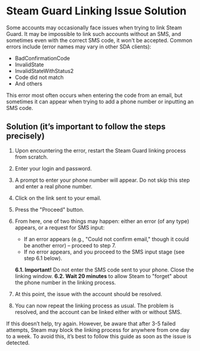 # Steam Guard Linking Issue Solution

Some accounts may occasionally face issues when trying to link Steam Guard. It may be impossible to link such accounts without an SMS, and sometimes even with the correct SMS code, it won't be accepted. Common errors include (error names may vary in other SDA clients):

- BadConfirmationCode
- InvalidState
- InvalidStateWithStatus2
- Code did not match
- And others

This error most often occurs when entering the code from an email, but sometimes it can appear when trying to add a phone number or inputting an SMS code.

## Solution (it’s important to follow the steps precisely)

 1. Upon encountering the error, restart the Steam Guard linking process from scratch.
 2. Enter your login and password.
 3. A prompt to enter your phone number will appear. Do not skip this step and enter a real phone number.
 4. Click on the link sent to your email.
 5. Press the "Proceed" button.
 6. From here, one of two things may happen: either an error (of any type) appears, or a request for SMS input:
      - If an error appears (e.g., "Could not confirm email," though it could be another error) – proceed to step 7.
      - If no error appears, and you proceed to the SMS input stage (see step 6.1 below).
           
    **6.1. Important!** Do not enter the SMS code sent to your phone. Close the linking window.
    **6.2. Wait 20 minutes** to allow Steam to "forget" about the phone number in the linking process.
     
    
   
8. At this point, the issue with the account should be resolved.
9. You can now repeat the linking process as usual. The problem is resolved, and the account can be linked either with or without SMS.

If this doesn’t help, try again. However, be aware that after 3-5 failed attempts, Steam may block the linking process for anywhere from one day to a week. To avoid this, it’s best to follow this guide as soon as the issue is detected.
